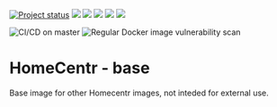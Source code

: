 [![Project status](https://badgen.net/badge/project%20status/stable%20%26%20actively%20maintaned?color=green)](https://github.com/homecentr/docker-base/graphs/commit-activity) [![](https://badgen.net/github/label-issues/homecentr/docker-base/bug?label=open%20bugs&color=green)](https://github.com/homecentr/docker-base/labels/bug) [![](https://badgen.net/github/release/homecentr/docker-base)](https://hub.docker.com/repository/docker/homecentr/base)
[![](https://badgen.net/docker/pulls/homecentr/base)](https://hub.docker.com/repository/docker/homecentr/base) 
[![](https://badgen.net/docker/size/homecentr/base/latest-alpine?label=docker%20image%20size%20-%20alpine)](https://hub.docker.com/repository/docker/homecentr/base) [![](https://badgen.net/docker/size/homecentr/base/latest-centos?label=docker%20image%20size%20-%20centos)](https://hub.docker.com/repository/docker/homecentr/base)

![CI/CD on master](https://github.com/homecentr/docker-base/workflows/CI/CD%20on%20master/badge.svg)
![Regular Docker image vulnerability scan](https://github.com/homecentr/docker-base/workflows/Regular%20Docker%20image%20vulnerability%20scan/badge.svg)


# HomeCentr - base
Base image for other Homecentr images, not inteded for external use.
